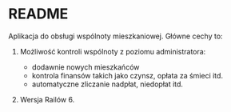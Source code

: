 # README

Aplikacja do obsługi wspólnoty mieszkaniowej. Główne cechy to:

1. Możliwość kontroli wspólnoty z poziomu administratora:
    - dodawnie nowych mieszkańców
    - kontrola finansów takich jako czynsz, opłata za śmieci itd.
    - automatyczne zliczanie nadpłat, niedopłat itd.

2. Wersja Railów 6.
